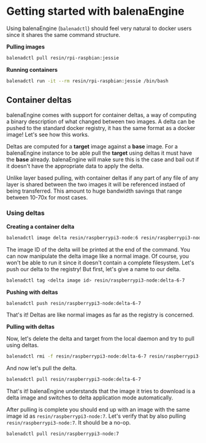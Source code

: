 # Getting started with balenaEngine

Using balenaEngine (`balenadctl`) should feel very natural to docker users
since it shares the same command structure.

**Pulling images**

```bash
balenadctl pull resin/rpi-raspbian:jessie
```

**Running containers**

```bash
balenadctl run -it --rm resin/rpi-raspbian:jessie /bin/bash
```

## Container deltas

balenaEngine comes with support for container deltas, a way of computing a binary
description of what changed between two images. A delta can be pushed to the
standard docker registry, it has the same format as a docker image! Let's see
how this works.

Deltas are computed for a **target** image against a **base** image. For a
balenaEngine instance to be able pull the **target** using deltas it must have the
**base** already. balenaEngine will make sure this is the case and bail out if it
doesn't have the appropriate data to apply the delta.

Unlike layer based pulling, with container deltas if any part of any file of
any layer is shared between the two images it will be referenced instaed of
being transferred. This amount to huge bandwidth savings that range between
10-70x for most cases.

### Using deltas

**Creating a container delta**

```bash
balenadctl image delta resin/raspberrypi3-node:6 resin/raspberrypi3-node:7
```

The image ID of the delta will be printed at the end of the command. You can
now manipulate the delta image like a normal image. Of course, you won't be
able to run it since it doesn't contain a complete filesystem. Let's push our
delta to the registry! But first, let's give a name to our delta.

```bash
balenadctl tag <delta image id> resin/raspberrypi3-node:delta-6-7
```

**Pushing with deltas**

```bash
balenadctl push resin/raspberrypi3-node:delta-6-7
```
That's it! Deltas are like normal images as far as the registry is concerned.

**Pulling with deltas**

Now, let's delete the delta and target from the local daemon and try to pull using deltas.
```bash
balenadctl rmi -f resin/raspberrypi3-node:delta-6-7 resin/raspberrypi3-node:7
```
And now let's pull the delta.
```bash
balenadctl pull resin/raspberrypi3-node:delta-6-7
```

That's it! balenaEngine understands that the image it tries to download is a delta
image and switches to delta application mode automatically.

After pulling is complete you should end up with an image with the same image
id as `resin/raspberrypi3-node:7`. Let's verify that by also pulling
`resin/raspberrypi3-node:7`. It should be a no-op.

```bash
balenadctl pull resin/raspberrypi3-node:7
```
